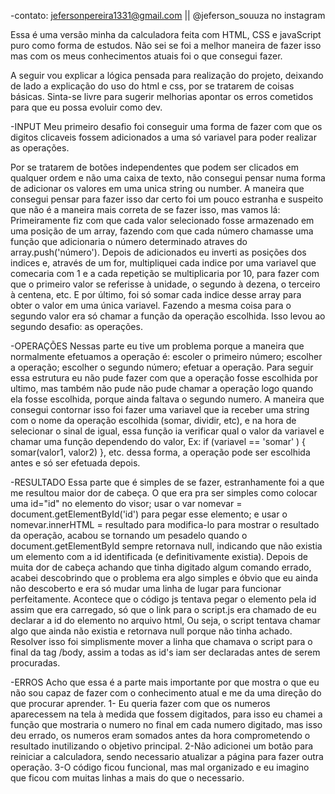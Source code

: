 -contato: jefersonpereira1331@gmail.com || @jeferson_souuza no instagram


Essa é uma versão minha da calculadora feita com HTML, CSS e javaScript puro como forma
de estudos.
Não sei se foi a melhor maneira de fazer isso mas com os meus conhecimentos atuais foi
o que consegui fazer.

A seguir vou explicar a lógica pensada para realização do projeto, deixando de lado a 
explicação do uso do html e css, por se tratarem de coisas básicas. Sinta-se livre 
para sugerir melhorias apontar os erros cometidos para que eu possa evoluir como dev.

-INPUT
Meu primeiro desafio foi conseguir uma forma de fazer com que os digitos clicaveis 
fossem adicionados a uma só variavel para poder realizar as operações.

Por se tratarem de botões independentes que podem ser clicados em qualquer ordem
e não uma caixa de texto, não consegui pensar numa forma de adicionar os valores
em uma unica string ou number.
A maneira que consegui pensar para fazer isso dar certo foi um pouco estranha 
e suspeito que não é a maneira mais correta de se fazer isso, mas vamos lá:
Primeiramente fiz com que cada valor selecionado fosse armazenado em uma 
posição de um array, fazendo com que cada número chamasse uma função que 
adicionaria o número determinado atraves do array.push('número').
Depois de adicionados eu inverti as posições dos indices e, através de um
for, multipliquei cada indice por uma variavel que comecaria com 1 e a 
cada repetição se multiplicaria por 10, para fazer com que o primeiro 
valor se referisse à unidade, o segundo à dezena, o terceiro à centena, etc.
E por último, foi só somar cada indice desse array para obter o valor em 
uma única variavel.
Fazendo a mesma coisa para o segundo valor era só chamar a função da operação 
escolhida. Isso levou ao segundo desafio: as operações.

-OPERAÇÕES
Nessas parte eu tive um problema porque a maneira que normalmente efetuamos 
a operação é: escoler o primeiro número; escolher a operação; escolher o
segundo número; efetuar a operação.
Para seguir essa estrutura eu não pude fazer com que a operação fosse 
escolhida por ultimo, mas também não pude não pude chamar a operação 
logo quando ela fosse escolhida, porque ainda faltava o segundo numero.
A maneira que consegui contornar isso foi fazer uma variavel que ia 
receber uma string com o nome da operação escolhida (somar, dividir, etc),
e na hora de selecionar o sinal de igual, essa função ia verificar qual 
o valor da variavel e chamar uma função dependendo do valor, Ex: 
if (variavel == 'somar' ) { somar(valor1, valor2) }, etc. dessa forma, 
a operação pode ser escolhida antes e só ser efetuada depois.

-RESULTADO
Essa parte que é simples de se fazer, estranhamente foi a que me resultou 
maior dor de cabeça. O que era pra ser simples como colocar uma id="id"
no elemento do visor; usar o var nomevar = document.getElementById('id')
para pegar esse elemento; e usar o nomevar.innerHTML = resultado para 
modifica-lo para mostrar o resultado da operação, acabou se tornando 
um pesadelo quando o document.getElementById sempre retornava null,
indicando que não existia um elemento com a id identificada (e 
definitivamente existia). Depois de muita dor de cabeça achando que
tinha digitado algum comando errado, acabei descobrindo que o 
problema era algo simples e óbvio que eu ainda não descoberto e
era só mudar uma linha de lugar para funcionar perfeitamente.
Acontece que o código js tentava pegar o elemento pela id assim 
que era carregado, só que o link para o script.js era chamado de eu 
declarar a id do elemento no arquivo html, Ou seja, o script 
tentava chamar algo que ainda não existia e retornava null porque não
tinha achado. 
Resolver isso foi simplismente mover a linha que chamava o script para o 
final da tag /body, assim a todas as id's iam ser declaradas antes de serem 
procuradas.

-ERROS
Acho que essa é a parte mais importante por que mostra o que eu não sou capaz 
de fazer com o conhecimento atual e me da uma direção do que procurar aprender.
1- Eu queria fazer com que os numeros aparecessem na tela à medida que fossem 
digitados, para isso eu chamei a função que mostraria o numero no final 
em cada numero digitado, mas isso deu errado, os numeros eram somados antes da
hora comprometendo o resultado inutilizando o objetivo principal.
2-Não adicionei um botão para reiniciar a calculadora, sendo necessario atualizar
a página para fazer outra operação.
3-O código ficou funcional, mas mal organizado e eu imagino que ficou com muitas 
linhas a mais do que o necessario.